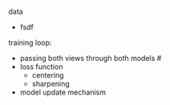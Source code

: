 data
- fsdf

training loop:
- passing both views through both models # 
- loss function
  - centering
  - sharpening
- model update mechanism
